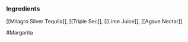 ### Ingredients

[[Milagro Silver Tequila]], [[Triple Sec]], [[Lime Juice]], [[Agave Nectar]]

#Margarita